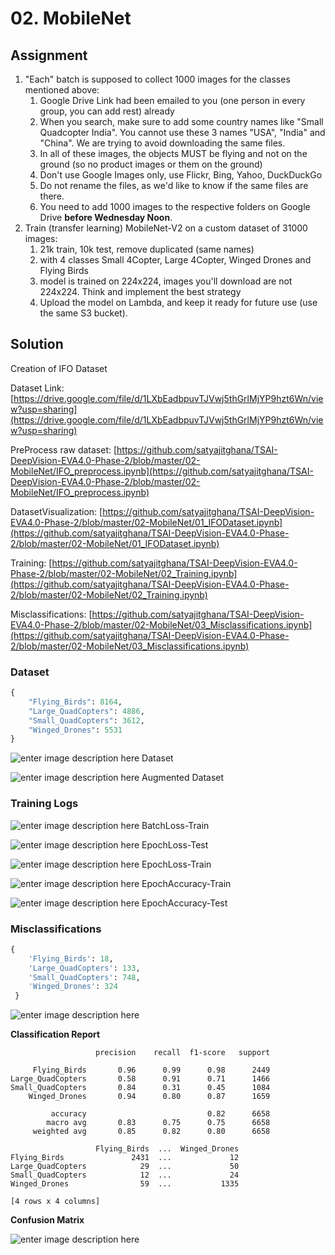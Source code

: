 ﻿
# 02. MobileNet

## Assignment

1.  "Each" batch is supposed to collect 1000 images for the classes mentioned above:
    1.  Google Drive Link had been emailed to you (one person in every group, you can add rest) already
    2.  When you search, make sure to add some country names like "Small Quadcopter India". You cannot use these 3 names "USA", "India" and "China". We are trying to avoid downloading the same files.
    3.  In all of these images, the objects MUST be flying and not on the ground (so no product images or them on the ground)
    4.  Don't use Google Images only, use Flickr, Bing, Yahoo, DuckDuckGo
    5.  Do not rename the files, as we'd like to know if the same files are there.
    6.  You need to add 1000 images to the respective folders on Google Drive **before Wednesday Noon**.
2.  Train (transfer learning) MobileNet-V2 on a custom dataset of 31000 images:
    1.  21k train, 10k test, remove duplicated (same names)
    2.  with 4 classes Small 4Copter, Large 4Copter, Winged Drones and Flying Birds
    3.  model is trained on 224x224, images you'll download are not 224x224. Think and implement the best strategy
    4.  Upload the model on Lambda, and keep it ready for future use (use the same S3 bucket).

## Solution

Creation of IFO Dataset

Dataset Link: [https://drive.google.com/file/d/1LXbEadbpuvTJVwj5thGrlMjYP9hzt6Wn/view?usp=sharing](https://drive.google.com/file/d/1LXbEadbpuvTJVwj5thGrlMjYP9hzt6Wn/view?usp=sharing)

PreProcess raw dataset: [https://github.com/satyajitghana/TSAI-DeepVision-EVA4.0-Phase-2/blob/master/02-MobileNet/IFO_preprocess.ipynb](https://github.com/satyajitghana/TSAI-DeepVision-EVA4.0-Phase-2/blob/master/02-MobileNet/IFO_preprocess.ipynb)

DatasetVisualization: [https://github.com/satyajitghana/TSAI-DeepVision-EVA4.0-Phase-2/blob/master/02-MobileNet/01_IFODataset.ipynb](https://github.com/satyajitghana/TSAI-DeepVision-EVA4.0-Phase-2/blob/master/02-MobileNet/01_IFODataset.ipynb)

Training: [https://github.com/satyajitghana/TSAI-DeepVision-EVA4.0-Phase-2/blob/master/02-MobileNet/02_Training.ipynb](https://github.com/satyajitghana/TSAI-DeepVision-EVA4.0-Phase-2/blob/master/02-MobileNet/02_Training.ipynb)

Misclassifications: [https://github.com/satyajitghana/TSAI-DeepVision-EVA4.0-Phase-2/blob/master/02-MobileNet/03_Misclassifications.ipynb](https://github.com/satyajitghana/TSAI-DeepVision-EVA4.0-Phase-2/blob/master/02-MobileNet/03_Misclassifications.ipynb)

### Dataset

```python
{
    "Flying_Birds": 8164,
    "Large_QuadCopters": 4886,
    "Small_QuadCopters": 3612,
    "Winged_Drones": 5531
}
```
![enter image description here](https://github.com/satyajitghana/TSAI-DeepVision-EVA4.0-Phase-2/blob/master/02-MobileNet/images/dataset.png?raw=true)
Dataset

![enter image description here](https://github.com/satyajitghana/TSAI-DeepVision-EVA4.0-Phase-2/blob/master/02-MobileNet/images/aug_dataset.png?raw=true)
Augmented Dataset


### Training Logs


![enter image description here](https://raw.githubusercontent.com/satyajitghana/TSAI-DeepVision-EVA4.0-Phase-2/b84ac8be9a712732d1bbfae0dad919318680db99/02-MobileNet/images/BatchLoss_Train_loss.svg)
BatchLoss-Train


![enter image description here](https://raw.githubusercontent.com/satyajitghana/TSAI-DeepVision-EVA4.0-Phase-2/b84ac8be9a712732d1bbfae0dad919318680db99/02-MobileNet/images/EpochLoss_Test_loss.svg)
EpochLoss-Test

![enter image description here](https://raw.githubusercontent.com/satyajitghana/TSAI-DeepVision-EVA4.0-Phase-2/b84ac8be9a712732d1bbfae0dad919318680db99/02-MobileNet/images/EpochLoss_Train_loss.svg)
EpochLoss-Train

![enter image description here](https://raw.githubusercontent.com/satyajitghana/TSAI-DeepVision-EVA4.0-Phase-2/b84ac8be9a712732d1bbfae0dad919318680db99/02-MobileNet/images/EpochAccuracy_Train_accuracy.svg)
EpochAccuracy-Train

![enter image description here](https://raw.githubusercontent.com/satyajitghana/TSAI-DeepVision-EVA4.0-Phase-2/b84ac8be9a712732d1bbfae0dad919318680db99/02-MobileNet/images/EpochAccuracy_Test_accuracy.svg)
EpochAccuracy-Test

### Misclassifications

```python
{
	'Flying_Birds': 18,
	'Large_QuadCopters': 133,
	'Small_QuadCopters': 748,
	'Winged_Drones': 324
 }
```

![enter image description here](https://github.com/satyajitghana/TSAI-DeepVision-EVA4.0-Phase-2/blob/master/02-MobileNet/images/misclassifications.png?raw=true)

**Classification Report**

```text
                   precision    recall  f1-score   support

     Flying_Birds       0.96      0.99      0.98      2449
Large_QuadCopters       0.58      0.91      0.71      1466
Small_QuadCopters       0.84      0.31      0.45      1084
    Winged_Drones       0.94      0.80      0.87      1659

         accuracy                           0.82      6658
        macro avg       0.83      0.75      0.75      6658
     weighted avg       0.85      0.82      0.80      6658

                   Flying_Birds  ...  Winged_Drones
Flying_Birds               2431  ...             12
Large_QuadCopters            29  ...             50
Small_QuadCopters            12  ...             24
Winged_Drones                59  ...           1335

[4 rows x 4 columns]
```

**Confusion Matrix**

![enter image description here](https://github.com/satyajitghana/TSAI-DeepVision-EVA4.0-Phase-2/blob/master/02-MobileNet/images/confusion_matrix.png?raw=true)



